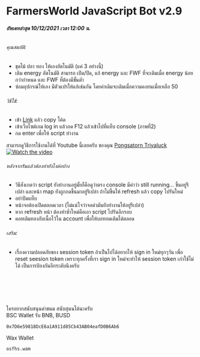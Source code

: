 # FarmersWorld JavaScript Bot v2.9

###### **อัพเดทล่าสุด 10/12/2021 เวลา 12:00 น.**

###### คุณสมบัติ:
- ขุดไม้ ปลา ทอง ให้เองอัตโนมัติ (แค่ 3 อย่างนี้)
- เติม energy อัตโนมัติ สามารถ เปิด/ปิด, แก้ energy และ FWF ที่จะเติมเมื่อ energy น้อยกว่ากำหนด และ FWF ที่ต้องมีขั้นต่ำ
- ซ่อมอุปกรณ์ให้เอง มีตัวแปรให้แก้เช่นกัน โดยค่าเดิมจะเติมเมื่อความคงทนเมื่อเหลือ 50

###### วิธีใช้:
- เข้า [Link](https://raw.githubusercontent.com/supphawit/farmersworld_bot/main/fw_mining_bot.js) แล้ว copy โค้ด 
- เข้าเว็บไซต์เกม log in แล้วกด F12 แล้วเข้าไปที่แท็บ console (ภาพที่2)
- กด enter เพื่อให้ script ทำงาน

สามารถดูวิธีการใช้งานได้ที่ Youtube นี้เลยครับ ของคุณ [Pongsatorn Triyaluck](https://www.youtube.com/channel/UCrq1QcIv-wRAaHcndns5zYA) <br/>
[![Watch the video](https://img.youtube.com/vi/HNSawTnrbMI/0.jpg)](https://www.youtube.com/watch?v=HNSawTnrbMI)

###### หลังจากรันแล้วต้องทำยังไงต่อบ้าง
- วิธีสังเกตว่า script ยังทำงานอยู่มั้ยก็คือดูว่าตรง console มีคำว่า still running... ขึ้นอยู่รึเปล่า และหน้า map ยังถูกกดขึ้นมาอยู่รึเปล่า ถ้าไม่ขึ้นให้ refresh แล้ว copy ไปรันใหม่
- อย่าปิดแท็บ
- หน้าจอต้องเปิดตลอดเวลา (ไม่แน่ใจว่าจอดำมันยังทำงานให้อยู่รึเปล่า)
- หาก refresh หน้า ต้องทำซ้ำใหม่คือเอา script ไปรันอีกรอบ
- คอยเติมทองกับเนื้อไว้ใน account เพื่อให้บอทกดเติมได้ตลอด

###### เสริม:
- เรื่องความปลอดภัยของ session token ถ้าเป็นไปได้อยากให้ sign in ใหม่ทุกๆวัน เพื่อ reset seesion token เพราะทุกครั้งที่เรา sign in ใหม่จะทำให้ session token เก่าใช้ไม่ได้ เป็นการป้องกันอีกระดับนึงครับ

<br/><br/>
---
ใครอยากสนับสนุนค่าขนม สนับสุนนได้นะครับ 
<br/>
BSC Wallet รับ BNB, BUSD
```
0x7D6e59818DcE6a1A911d85Cb43AB04eafD0B6Ab6
```
Wax Wallet
```
osfhs.wam
```
